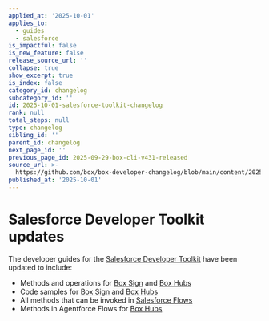 ```yaml
---
applied_at: '2025-10-01'
applies_to:
  - guides
  - salesforce
is_impactful: false
is_new_feature: false
release_source_url: ''
collapse: true
show_excerpt: true
is_index: false
category_id: changelog
subcategory_id: ''
id: 2025-10-01-salesforce-toolkit-changelog
rank: null
total_steps: null
type: changelog
sibling_id: ''
parent_id: changelog
next_page_id: ''
previous_page_id: 2025-09-29-box-cli-v431-released
source_url: >-
  https://github.com/box/box-developer-changelog/blob/main/content/2025/10-01-salesforce-toolkit-changelog.md
published_at: '2025-10-01'
---
```

# Salesforce Developer Toolkit updates

The developer guides for the [Salesforce Developer Toolkit][7] have been updated to include:
- Methods and operations for [Box Sign][1] and [Box Hubs][2]
- Code samples for [Box Sign][3] and [Box Hubs][4]
- All methods that can be invoked in [Salesforce Flows][5]
- Methods in Agentforce Flows for [Box Hubs][6]


[1]: https://developer.box.com/guides/tooling/salesforce-toolkit/methods/#box-sign
[2]: https://developer.box.com/guides/tooling/salesforce-toolkit/methods/#box-hubs
[3]: https://developer.box.com/guides/tooling/salesforce-toolkit/samples/#create-a-sign-request
[4]: https://developer.box.com/guides/tooling/salesforce-toolkit/samples/#get-box-hubs
[5]: https://developer.box.com/guides/tooling/salesforce-toolkit/flow-actions/#methods-in-salesforce-flows
[6]: https://developer.box.com/guides/tooling/salesforce-toolkit/box-agentforce-package/#box-hubs
[7]: https://developer.box.com/guides/tooling/salesforce-toolkit/